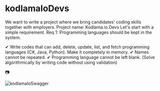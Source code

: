 # kodlamaIoDevs

We want to write a project where we bring candidates' coding skills together with employers.
Project name: Kodlama.io.Devs
Let's start with a simple requirement.
Req 1: Programming languages should be kept in the system.

✔ Write codes that can add, delete, update, list, and fetch programming languages (C#, Java, Python). Make it completely in memory.
✔ Names cannot be repeated.
✔ Programming language cannot be left blank. (Solve algorithmically by writing code without using validation)

📷

![kodlamaIoSwagger](https://user-images.githubusercontent.com/83163617/204135381-e9790e42-3203-4b11-b011-28a6686c711a.jpg)

